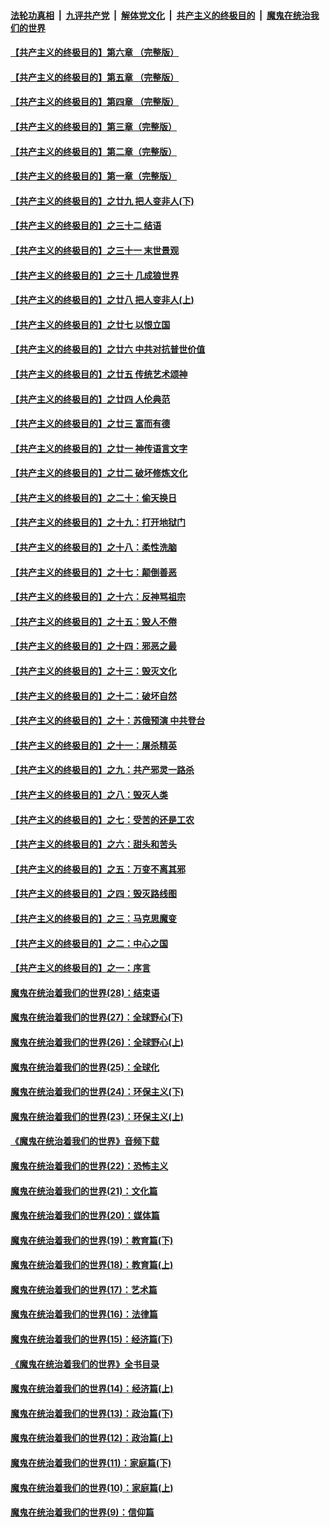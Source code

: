 ####  [法轮功真相](../../../../basic/blob/master/README.md?t=02182013) &nbsp;|&nbsp; [九评共产党](../../../../9ping.md/blob/master/README.md?t=02182013) &nbsp;|&nbsp; [解体党文化](../../../../jtdwh.md/blob/master/README.md?t=02182013)  &nbsp;|&nbsp; [共产主义的终极目的](../../../../gczydzjmd.md/blob/master/README.md?t=02182013) &nbsp;|&nbsp; [魔鬼在统治我们的世界](../../../../mgztzwmdsj.md/blob/master/README.md?t=02182013) 

#### [【共产主义的终极目的】第六章 （完整版）](../pages/nsc422/n11428913.md?t=02182013) 

#### [【共产主义的终极目的】第五章 （完整版）](../pages/nsc422/n11428912.md?t=02182013) 

#### [【共产主义的终极目的】第四章 （完整版）](../pages/nsc422/n11428907.md?t=02182013) 

#### [【共产主义的终极目的】第三章（完整版）](../pages/nsc422/n11428848.md?t=02182013) 

#### [【共产主义的终极目的】第二章（完整版）](../pages/nsc422/n11428831.md?t=02182013) 

#### [【共产主义的终极目的】第一章（完整版）](../pages/nsc422/n11417651.md?t=02182013) 

#### [【共产主义的终极目的】之廿九 把人变非人(下)](../pages/nsc422/n11344140.md?t=02182013) 

#### [【共产主义的终极目的】之三十二 结语](../pages/nsc422/n11360535.md?t=02182013) 

#### [【共产主义的终极目的】之三十一 末世景观](../pages/nsc422/n11351129.md?t=02182013) 

#### [【共产主义的终极目的】之三十 几成狼世界](../pages/nsc422/n11348280.md?t=02182013) 

#### [【共产主义的终极目的】之廿八 把人变非人(上)](../pages/nsc422/n11340492.md?t=02182013) 

#### [【共产主义的终极目的】之廿七 以恨立国](../pages/nsc422/n11336944.md?t=02182013) 

#### [【共产主义的终极目的】之廿六 中共对抗普世价值](../pages/nsc422/n11324785.md?t=02182013) 

#### [【共产主义的终极目的】之廿五 传统艺术颂神](../pages/nsc422/n11296396.md?t=02182013) 

#### [【共产主义的终极目的】之廿四 人伦典范](../pages/nsc422/n11296397.md?t=02182013) 

#### [【共产主义的终极目的】之廿三 富而有德](../pages/nsc422/n11283598.md?t=02182013) 

#### [【共产主义的终极目的】之廿一 神传语言文字](../pages/nsc422/n11263265.md?t=02182013) 

#### [【共产主义的终极目的】之廿二 破坏修炼文化](../pages/nsc422/n11245728.md?t=02182013) 

#### [【共产主义的终极目的】之二十：偷天换日](../pages/nsc422/n11238846.md?t=02182013) 

#### [【共产主义的终极目的】之十九：打开地狱门](../pages/nsc422/n11206376.md?t=02182013) 

#### [【共产主义的终极目的】之十八：柔性洗脑](../pages/nsc422/n11199994.md?t=02182013) 

#### [【共产主义的终极目的】之十七：颠倒善恶](../pages/nsc422/n11179782.md?t=02182013) 

#### [【共产主义的终极目的】之十六：反神骂祖宗](../pages/nsc422/n11166798.md?t=02182013) 

#### [【共产主义的终极目的】之十五：毁人不倦](../pages/nsc422/n11166792.md?t=02182013) 

#### [【共产主义的终极目的】之十四：邪恶之最](../pages/nsc422/n11150249.md?t=02182013) 

#### [【共产主义的终极目的】之十三：毁灭文化](../pages/nsc422/n11135227.md?t=02182013) 

#### [【共产主义的终极目的】之十二：破坏自然](../pages/nsc422/n11135214.md?t=02182013) 

#### [【共产主义的终极目的】之十：苏俄预演 中共登台](../pages/nsc422/n11118424.md?t=02182013) 

#### [【共产主义的终极目的】之十一：屠杀精英](../pages/nsc422/n11118442.md?t=02182013) 

#### [【共产主义的终极目的】之九：共产邪灵一路杀](../pages/nsc422/n11114139.md?t=02182013) 

#### [【共产主义的终极目的】之八：毁灭人类](../pages/nsc422/n11108503.md?t=02182013) 

#### [【共产主义的终极目的】之七：受苦的还是工农](../pages/nsc422/n11101809.md?t=02182013) 

#### [【共产主义的终极目的】之六：甜头和苦头](../pages/nsc422/n11096971.md?t=02182013) 

#### [【共产主义的终极目的】之五：万变不离其邪](../pages/nsc422/n11091285.md?t=02182013) 

#### [【共产主义的终极目的】之四：毁灭路线图](../pages/nsc422/n11086284.md?t=02182013) 

#### [【共产主义的终极目的】之三：马克思魔变](../pages/nsc422/n11061941.md?t=02182013) 

#### [【共产主义的终极目的】之二：中心之国](../pages/nsc422/n11047728.md?t=02182013) 

#### [【共产主义的终极目的】之一：序言](../pages/nsc422/n11086077.md?t=02182013) 

#### [魔鬼在统治着我们的世界(28)：结束语](../pages/nsc422/n10936246.md?t=02182013) 

#### [魔鬼在统治着我们的世界(27)：全球野心(下)](../pages/nsc422/n10928319.md?t=02182013) 

#### [魔鬼在统治着我们的世界(26)：全球野心(上)](../pages/nsc422/n10900318.md?t=02182013) 

#### [魔鬼在统治着我们的世界(25)：全球化](../pages/nsc422/n10788205.md?t=02182013) 

#### [魔鬼在统治着我们的世界(24)：环保主义(下)](../pages/nsc422/n10695307.md?t=02182013) 

#### [魔鬼在统治着我们的世界(23)：环保主义(上)](../pages/nsc422/n10688613.md?t=02182013) 

#### [《魔鬼在统治着我们的世界》音频下载](../pages/nsc422/n10635553.md?t=02182013) 

#### [魔鬼在统治着我们的世界(22)：恐怖主义](../pages/nsc422/n10614727.md?t=02182013) 

#### [魔鬼在统治着我们的世界(21)：文化篇](../pages/nsc422/n10597706.md?t=02182013) 

#### [魔鬼在统治着我们的世界(20)：媒体篇](../pages/nsc422/n10586579.md?t=02182013) 

#### [魔鬼在统治着我们的世界(19)：教育篇(下)](../pages/nsc422/n10564808.md?t=02182013) 

#### [魔鬼在统治着我们的世界(18)：教育篇(上)](../pages/nsc422/n10526970.md?t=02182013) 

#### [魔鬼在统治着我们的世界(17)：艺术篇](../pages/nsc422/n10499093.md?t=02182013) 

#### [魔鬼在统治着我们的世界(16)：法律篇](../pages/nsc422/n10485969.md?t=02182013) 

#### [魔鬼在统治着我们的世界(15)：经济篇(下)](../pages/nsc422/n10469975.md?t=02182013) 

#### [《魔鬼在统治着我们的世界》全书目录](../pages/nsc422/n10464261.md?t=02182013) 

#### [魔鬼在统治着我们的世界(14)：经济篇(上)](../pages/nsc422/n10457370.md?t=02182013) 

#### [魔鬼在统治着我们的世界(13)：政治篇(下)](../pages/nsc422/n10448270.md?t=02182013) 

#### [魔鬼在统治着我们的世界(12)：政治篇(上)](../pages/nsc422/n10444576.md?t=02182013) 

#### [魔鬼在统治着我们的世界(11)：家庭篇(下)](../pages/nsc422/n10440961.md?t=02182013) 

#### [魔鬼在统治着我们的世界(10)：家庭篇(上)](../pages/nsc422/n10435448.md?t=02182013) 

#### [魔鬼在统治着我们的世界(9)：信仰篇](../pages/nsc422/n10432159.md?t=02182013) 

